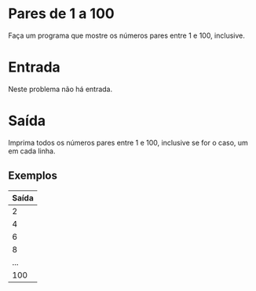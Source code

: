 # Pares de 1 a 100

Faça um programa que mostre os números pares entre 1 e 100, inclusive.

# Entrada

Neste problema não há entrada.

# Saída

Imprima todos os números pares entre 1 e 100, inclusive se for o caso, um em cada linha.

## Exemplos

| Saída |
| ----- |
| 2     |
| 4     |
| 6     |
| 8     |
| ...   |
| 100   |
